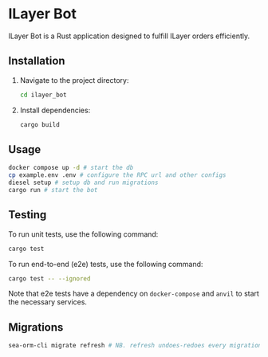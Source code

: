 # ILayer Bot

ILayer Bot is a Rust application designed to fulfill ILayer orders efficiently.


## Installation

1. Navigate to the project directory:
    ```sh
    cd ilayer_bot
    ```
2. Install dependencies:
    ```sh
    cargo build
    ```    

## Usage

```sh
docker compose up -d # start the db
cp example.env .env # configure the RPC url and other configs
diesel setup # setup db and run migrations
cargo run # start the bot
```

## Testing

To run unit tests, use the following command:
```sh
cargo test
```

To run end-to-end (e2e) tests, use the following command:
```sh
cargo test -- --ignored
```
Note that e2e tests have a dependency on `docker-compose` and `anvil` to start the necessary services.

## Migrations

```sh
sea-orm-cli migrate refresh # NB. refresh undoes-redoes every migration, only for dev env
```
